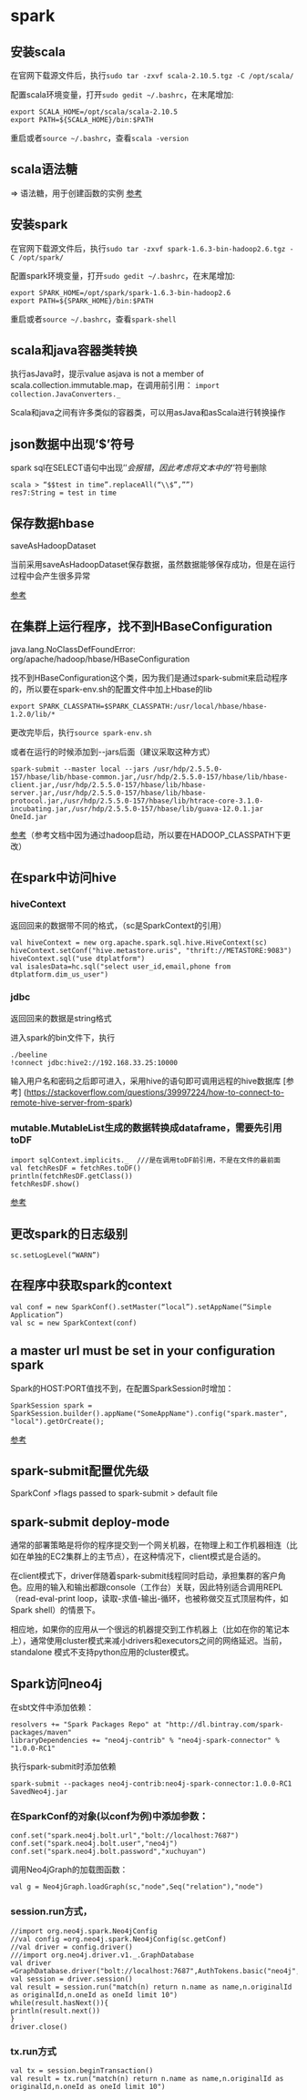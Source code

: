 # spark

## 安装scala
在官网下载源文件后，执行`sudo tar -zxvf scala-2.10.5.tgz -C /opt/scala/`

配置scala环境变量，打开`sudo gedit ~/.bashrc`，在末尾增加:
```
export SCALA_HOME=/opt/scala/scala-2.10.5
export PATH=${SCALA_HOME}/bin:$PATH
```
重启或者`source ~/.bashrc`，查看`scala -version`

## scala语法糖
=> 语法糖，用于创建函数的实例
[参考](https://stackoverflow.com/questions/6951895/what-does-and-mean-in-scala)

## 安装spark
在官网下载源文件后，执行`sudo tar -zxvf spark-1.6.3-bin-hadoop2.6.tgz -C /opt/spark/`

配置spark环境变量，打开`sudo gedit ~/.bashrc`，在末尾增加:
```
export SPARK_HOME=/opt/spark/spark-1.6.3-bin-hadoop2.6
export PATH=${SPARK_HOME}/bin:$PATH
```
重启或者`source ~/.bashrc`，查看`spark-shell`

## scala和java容器类转换
执行asJava时，提示value asjava is not a member of scala.collection.immutable.map，在调用前引用：
`import collection.JavaConverters._`

Scala和java之间有许多类似的容器类，可以用asJava和asScala进行转换操作

## json数据中出现’$’符号
spark sql在SELECT语句中出现’$’会报错，因此考虑将文本中的’$’符号删除
```
scala > “$$test in time”.replaceAll(“\\$”,””)
res7:String = test in time
```

## 保存数据hbase
saveAsHadoopDataset

当前采用saveAsHadoopDataset保存数据，虽然数据能够保存成功，但是在运行过程中会产生很多异常

[参考](https://archive.cloudera.com/cdh5/cdh/5/hbase-0.98.6-cdh5.3.9/book/ch15s15.html)

## 在集群上运行程序，找不到HBaseConfiguration
java.lang.NoClassDefFoundError: org/apache/hadoop/hbase/HBaseConfiguration

找不到HBaseConfiguration这个类，因为我们是通过spark-submit来启动程序的，所以要在spark-env.sh的配置文件中加上Hbase的lib
```
export SPARK_CLASSPATH=$SPARK_CLASSPATH:/usr/local/hbase/hbase-1.2.0/lib/*
```
更改完毕后，执行`source spark-env.sh`

或者在运行的时候添加到--jars后面（建议采取这种方式）
```
spark-submit --master local --jars /usr/hdp/2.5.5.0-157/hbase/lib/hbase-common.jar,/usr/hdp/2.5.5.0-157/hbase/lib/hbase-client.jar,/usr/hdp/2.5.5.0-157/hbase/lib/hbase-server.jar,/usr/hdp/2.5.5.0-157/hbase/lib/hbase-protocol.jar,/usr/hdp/2.5.5.0-157/hbase/lib/htrace-core-3.1.0-incubating.jar,/usr/hdp/2.5.5.0-157/hbase/lib/guava-12.0.1.jar  OneId.jar
```

[参考](https://blog.csdn.net/mtj66/article/details/52366336)（参考文档中因为通过hadoop启动，所以要在HADOOP_CLASSPATH下更改）

## 在spark中访问hive
### hiveContext
返回回来的数据带不同的格式，（sc是SparkContext的引用）
```
val hiveContext = new org.apache.spark.sql.hive.HiveContext(sc)
hiveContext.setConf("hive.metastore.uris", "thrift://METASTORE:9083")
hiveContext.sql("use dtplatform")
val isalesData=hc.sql("select user_id,email,phone from dtplatform.dim_us_user")
```

### jdbc
返回回来的数据是string格式

进入spark的bin文件下，执行
```
./beeline
!connect jdbc:hive2://192.168.33.25:10000
```
输入用户名和密码之后即可进入，采用hive的语句即可调用远程的hive数据库
[参考]
(https://stackoverflow.com/questions/39997224/how-to-connect-to-remote-hive-server-from-spark)

### mutable.MutableList生成的数据转换成dataframe，需要先引用toDF
```
import sqlContext.implicits._  ///是在调用toDF前引用，不是在文件的最前面
val fetchResDF = fetchRes.toDF()
println(fetchResDF.getClass())
fetchResDF.show()
```
[参考](https://stackoverflow.com/questions/39397652/convert-scala-list-to-dataframe-or-dataset)


## 更改spark的日志级别
`sc.setLogLevel(“WARN”)`

## 在程序中获取spark的context
```
val conf = new SparkConf().setMaster(“local”).setAppName(“Simple Application”)
val sc = new SparkContext(conf)
```

## a master url must be set in your configuration spark
Spark的HOST:PORT值找不到，在配置SparkSession时增加：
```
SparkSession spark = SparkSession.builder().appName("SomeAppName").config("spark.master", "local").getOrCreate();
```
[参考](https://stackoverflow.com/questions/38008330/spark-error-a-master-url-must-be-set-in-your-configuration-when-submitting-a)

## spark-submit配置优先级
SparkConf >flags passed to spark-submit > default file

## spark-submit deploy-mode
通常的部署策略是将你的程序提交到一个网关机器，在物理上和工作机器相连（比如在单独的EC2集群上的主节点），在这种情况下，client模式是合适的。

在client模式下，driver伴随着spark-submit线程同时启动，承担集群的客户角色。应用的输入和输出都跟console（工作台）关联，因此特别适合调用REPL（read-eval-print loop，读取-求值-输出-循环，也被称做交互式顶层构件，如Spark shell）的情景下。

相应地，如果你的应用从一个很远的机器提交到工作机器上（比如在你的笔记本上），通常使用cluster模式来减小drivers和executors之间的网络延迟。当前，standalone 模式不支持python应用的cluster模式。

## Spark访问neo4j
在sbt文件中添加依赖：
```
resolvers += "Spark Packages Repo" at "http://dl.bintray.com/spark-packages/maven"
libraryDependencies += "neo4j-contrib" % "neo4j-spark-connector" % "1.0.0-RC1"
```
执行spark-submit时添加依赖
```
spark-submit --packages neo4j-contrib:neo4j-spark-connector:1.0.0-RC1 SavedNeo4j.jar
```

### 在SparkConf的对象(以conf为例)中添加参数：
```
conf.set("spark.neo4j.bolt.url","bolt://localhost:7687")
conf.set("spark.neo4j.bolt.user","neo4j")
conf.set("spark.neo4j.bolt.password","xuchuyan")
```
调用Neo4jGraph的加载图函数：
```
val g = Neo4jGraph.loadGraph(sc,"node",Seq("relation"),"node")
```

### session.run方式，
```
//import org.neo4j.spark.Neo4jConfig
//val config =org.neo4j.spark.Neo4jConfig(sc.getConf)
//val driver = config.driver()
///import org.neo4j.driver.v1._.GraphDatabase
val driver =GraphDatabase.driver("bolt://localhost:7687",AuthTokens.basic("neo4j","xuchuyan"))
val session = driver.session()
val result = session.run("match(n) return n.name as name,n.originalId as originalId,n.oneId as oneId limit 10")
while(result.hasNext()){
println(result.next())
}
driver.close()
```
### tx.run方式
```
val tx = session.beginTransaction()
val result = tx.run("match(n) return n.name as name,n.originalId as originalId,n.oneId as oneId limit 10")
```
